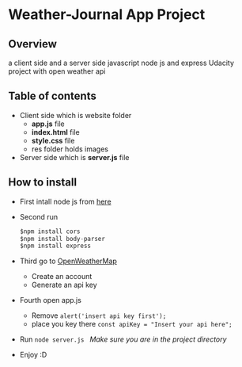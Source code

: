 # Weather-Journal App Project

## Overview
a client side and a server side javascript node js and express Udacity project with open weather api

## Table of contents

* Client side which is website folder 
    - **app.js** file
    - **index.html** file
    - **style.css** file
    - res folder holds images
* Server side which is **server.js** file


## How to install

* First intall node js from [here](https://nodejs.org/en/)
* Second run
    ```javascript
    $npm install cors
    $npm install body-parser
    $npm install express
    ```
* Third go to [OpenWeatherMap](https://openweathermap.org/api)
    - Create an account 
    - Generate an api key

* Fourth open app.js 
    - Remove ```alert('insert api key first');```
    - place you key there ```const apiKey = "Insert your api here";```

* Run ```node server.js ``` _Make sure you are in the project directory_

* Enjoy :D 
